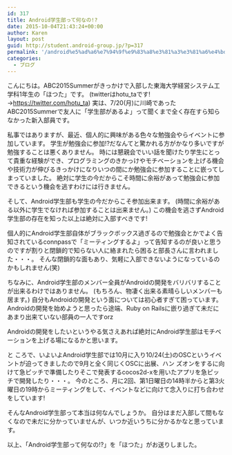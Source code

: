 ```yaml
---
id: 317
title: Android学生部って何なの!?
date: 2015-10-04T21:43:24+00:00
author: Karen
layout: post
guid: http://student.android-group.jp/?p=317
permalink: '/android%e5%ad%a6%e7%94%9f%e9%83%a8%e3%81%a3%e3%81%a6%e4%bd%95%e3%81%aa%e3%81%ae/'
categories:
  - ブログ
---
```

こんにちは。ABC2015Summerがきっかけで入部した東海大学経営システム工学科1年生の「ほつた」です。
(twitterはhotu_taです!→<a href="https://twitter.com/hotu_ta" target="_blank">https://twitter.com/hotu_ta</a>)
実は、7/20(月)に川崎であったABC2015Summerで友人に「学生部があるよ」って聞くまで全く存在すら知らなかった新入部員です。

私事ではありますが、最近、個人的に興味がある色々な勉強会やらイベントに参加しています。
学生が勉強会に参加!?だなんてと驚かれる方がかなり多いですが勉強することは悪くありません。
時には懇親会でいい話を聞けたり学生にとって貴重な経験ができ、プログラミングのきかっけやモチベーションを上げる機会や技術力が伸びるきっかけになりいつの間にか勉強会に参加することに嵌ってしまっていました。
絶対に学生の今だからこそ時間に余裕があって勉強会に参加できるという機会を逃すわけには行きません。

そして、Android学生部も学生の今だからこそ参加出来ます。
(時間に余裕がある以外に学生でなければ参加することは出来ません。)
この機会を逃さずAndroid学生部の存在を知った以上は絶対に入部すべきです!

個人的にAndroid学生部自体がブラックボックス過ぎるので勉強会とかでよく告知されているconnpassで「ミーティングするよ」って告知するのが良いと思うのですが割りと閉鎖的で知らない人に絡まれたら困ると部長さんに言われました・・・。
そんな閉鎖的な面もあり、気軽に入部できないようになっているのかもしれません(笑)

ちなみに、Android学生部のメンバー全員がAndroidの開発をバリバリすることが出来るわけではありません。
(もちろん、物凄く出来る素晴らしいメンバーも居ます。)
自分もAndroidの開発という面については初心者すぎて困っています。
Androidの開発を始めようと思ったら途端、Ruby on Railsに嵌り過ぎて未だにあまり出来ていない部員の一人ですorz

Androidの開発をしたいというやる気さえあれば絶対にAndroid学生部はモチベーションを上げる場になるかと思います。

と ころで、いよいよAndroid学生部では10月に入り10/24(土)のOSCというイベントが迫ってきましたので9月と全く同じくOSCに出展、ハン ズオンをするに向けて急ピッチで準備したりそこで発表するcocos2d-xを用いたアプリを急ピッチで開発したり・・・。
今のところ、月に2回、第1日曜日の14時半からと第3火曜日の19時からミーティングをして、イベントなどに向けて念入りに打ち合わせをしています!

そんなAndroid学生部って本当は何なんでしょうか。
自分はまだ入部して間もなくなので未だに分かっていませんが、いつか近いうちに分かるかなと思っています。

以上、「Android学生部って何なの!?」を「ほつた」がお送りしました。